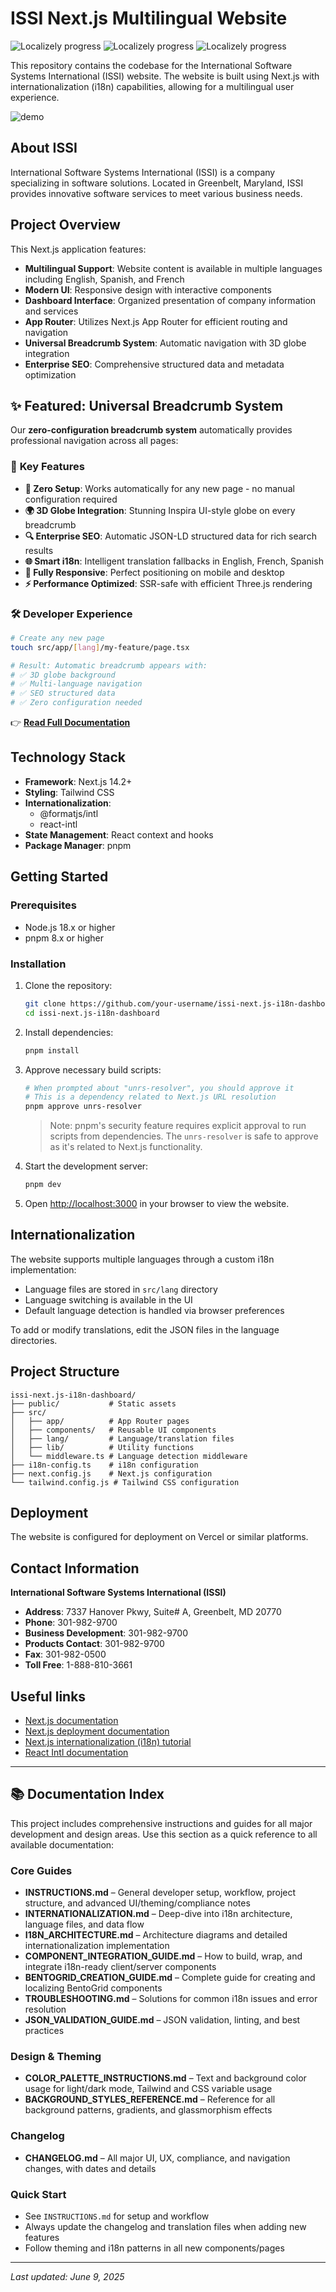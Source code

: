 # ISSI Next.js Multilingual Website

![Localizely progress](https://img.shields.io/localizely/progress/314cdb30-1e80-4acf-afbf-6195d164ca77?token=9b2c2727a3334e25952ea204a6cc8708c8465e4ae300425caff926fbc627ada7&languageCode=en) ![Localizely progress](https://img.shields.io/localizely/progress/314cdb30-1e80-4acf-afbf-6195d164ca77?token=9b2c2727a3334e25952ea204a6cc8708c8465e4ae300425caff926fbc627ada7&languageCode=es) ![Localizely progress](https://img.shields.io/localizely/progress/314cdb30-1e80-4acf-afbf-6195d164ca77?token=9b2c2727a3334e25952ea204a6cc8708c8465e4ae300425caff926fbc627ada7&languageCode=fr)

This repository contains the codebase for the International Software Systems International (ISSI) website. The website is built using Next.js with internationalization (i18n) capabilities, allowing for a multilingual user experience.

![demo](/public/demo.png)

## About ISSI

International Software Systems International (ISSI) is a company specializing in software solutions. Located in Greenbelt, Maryland, ISSI provides innovative software services to meet various business needs.

## Project Overview

This Next.js application features:

- **Multilingual Support**: Website content is available in multiple languages including English, Spanish, and French
- **Modern UI**: Responsive design with interactive components
- **Dashboard Interface**: Organized presentation of company information and services
- **App Router**: Utilizes Next.js App Router for efficient routing and navigation
- **Universal Breadcrumb System**: Automatic navigation with 3D globe integration
- **Enterprise SEO**: Comprehensive structured data and metadata optimization

## ✨ Featured: Universal Breadcrumb System

Our **zero-configuration breadcrumb system** automatically provides professional navigation across all pages:

### 🎯 **Key Features**

- **🚀 Zero Setup**: Works automatically for any new page - no manual configuration required
- **🌍 3D Globe Integration**: Stunning Inspira UI-style globe on every breadcrumb
- **🔍 Enterprise SEO**: Automatic JSON-LD structured data for rich search results
- **🌐 Smart i18n**: Intelligent translation fallbacks in English, French, Spanish
- **📱 Fully Responsive**: Perfect positioning on mobile and desktop
- **⚡ Performance Optimized**: SSR-safe with efficient Three.js rendering

### 🛠 **Developer Experience**

```bash
# Create any new page
touch src/app/[lang]/my-feature/page.tsx

# Result: Automatic breadcrumb appears with:
# ✅ 3D globe background
# ✅ Multi-language navigation
# ✅ SEO structured data
# ✅ Zero configuration needed
```

👉 **[Read Full Documentation](./docs/UNIVERSAL_BREADCRUMB_DOCUMENTATION.md)**

## Technology Stack

- **Framework**: Next.js 14.2+
- **Styling**: Tailwind CSS
- **Internationalization**:
  - @formatjs/intl
  - react-intl
- **State Management**: React context and hooks
- **Package Manager**: pnpm

## Getting Started

### Prerequisites

- Node.js 18.x or higher
- pnpm 8.x or higher

### Installation

1. Clone the repository:

   ```bash
   git clone https://github.com/your-username/issi-next.js-i18n-dashboard.git
   cd issi-next.js-i18n-dashboard
   ```

2. Install dependencies:

   ```bash
   pnpm install
   ```

3. Approve necessary build scripts:

   ```bash
   # When prompted about "unrs-resolver", you should approve it
   # This is a dependency related to Next.js URL resolution
   pnpm approve unrs-resolver
   ```

   > Note: pnpm's security feature requires explicit approval to run scripts from dependencies. The `unrs-resolver` is safe to approve as it's related to Next.js functionality.

4. Start the development server:

   ```bash
   pnpm dev
   ```

5. Open [http://localhost:3000](http://localhost:3000) in your browser to view the website.

## Internationalization

The website supports multiple languages through a custom i18n implementation:

- Language files are stored in `src/lang` directory
- Language switching is available in the UI
- Default language detection is handled via browser preferences

To add or modify translations, edit the JSON files in the language directories.

## Project Structure

```
issi-next.js-i18n-dashboard/
├── public/           # Static assets
├── src/
│   ├── app/          # App Router pages
│   ├── components/   # Reusable UI components
│   ├── lang/         # Language/translation files
│   ├── lib/          # Utility functions
│   └── middleware.ts # Language detection middleware
├── i18n-config.ts    # i18n configuration
├── next.config.js    # Next.js configuration
└── tailwind.config.js # Tailwind CSS configuration
```

## Deployment

The website is configured for deployment on Vercel or similar platforms.

## Contact Information

**International Software Systems International (ISSI)**

- **Address**: 7337 Hanover Pkwy, Suite# A, Greenbelt, MD 20770
- **Phone**: 301-982-9700
- **Business Development**: 301-982-9700
- **Products Contact**: 301-982-9700
- **Fax**: 301-982-0500
- **Toll Free**: 1-888-810-3661

## Useful links

- [Next.js documentation](https://nextjs.org/docs)
- [Next.js deployment documentation](https://nextjs.org/docs/deployment)
- [Next.js internationalization (i18n) tutorial](https://localizely.com/blog/nextjs-i18n-tutorial/?tab=app-router)
- [React Intl documentation](https://formatjs.io/docs/react-intl/)

---

## 📚 Documentation Index

This project includes comprehensive instructions and guides for all major development and design areas. Use this section as a quick reference to all available documentation:

### Core Guides

- **INSTRUCTIONS.md** – General developer setup, workflow, project structure, and advanced UI/theming/compliance notes
- **INTERNATIONALIZATION.md** – Deep-dive into i18n architecture, language files, and data flow
- **I18N_ARCHITECTURE.md** – Architecture diagrams and detailed internationalization implementation
- **COMPONENT_INTEGRATION_GUIDE.md** – How to build, wrap, and integrate i18n-ready client/server components
- **BENTOGRID_CREATION_GUIDE.md** – Complete guide for creating and localizing BentoGrid components
- **TROUBLESHOOTING.md** – Solutions for common i18n issues and error resolution
- **JSON_VALIDATION_GUIDE.md** – JSON validation, linting, and best practices

### Design & Theming

- **COLOR_PALETTE_INSTRUCTIONS.md** – Text and background color usage for light/dark mode, Tailwind and CSS variable usage
- **BACKGROUND_STYLES_REFERENCE.md** – Reference for all background patterns, gradients, and glassmorphism effects

### Changelog

- **CHANGELOG.md** – All major UI, UX, compliance, and navigation changes, with dates and details

### Quick Start

- See `INSTRUCTIONS.md` for setup and workflow
- Always update the changelog and translation files when adding new features
- Follow theming and i18n patterns in all new components/pages

---

_Last updated: June 9, 2025_
